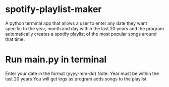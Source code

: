 # spotify-playlist-maker
A python terminal app that allows a user to enter any date they want specific to the year,
month and day within the last 20 years and the program automatically creates a spotify playlist 
of the most popular songs around that time.

# Run main.py in terminal 
Enter your date in the format (yyyy-mm-dd)
Note: Year must be within the last 20 years
You will get logs as program adds songs to the playlist
